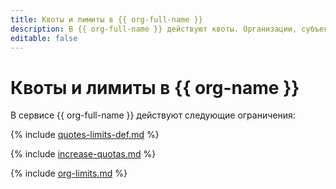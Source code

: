 ```yaml
---
title: Квоты и лимиты в {{ org-full-name }}
description: В {{ org-full-name }} действуют квоты. Организации, субъекты, федерации группы, приглашения и сертификаты расходуют квоты вашего облака для всех сервисов. Более подробно об ограничениях в сервисе вы узнаете из данной статьи.
editable: false
---
```


# Квоты и лимиты в {{ org-name }}

В сервисе {{ org-full-name }} действуют следующие ограничения:

{% include [quotes-limits-def.md](../../_includes/quotes-limits-def.md) %}

{% include [increase-quotas.md](../../_includes/increase-quotas.md) %}

{% include [org-limits.md](../../_includes/organization/org-limits.md) %}